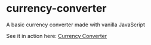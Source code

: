 # currency-converter
A basic currency converter made with vanilla JavaScript

See it in action here: [Currency Converter](https://infallible-turing-db91c3.netlify.app/)
